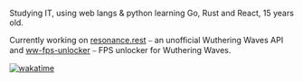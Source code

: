 Studying IT, using web langs & python learning Go, Rust and React, 15 years old.

Currently working on [resonance.rest](https://api.resonance.rest/) ⎯ an unofficial Wuthering Waves API and [ww-fps-unlocker](https://github.com/whosneksio/ww-fps-unlocker)  ⎯ FPS unlocker for Wuthering Waves.

[![wakatime](https://wakatime.com/badge/user/d91eae13-13e3-44a6-94f8-9d3719990e17.svg?style=for-the-badge)](https://wakatime.com/@d91eae13-13e3-44a6-94f8-9d3719990e17)

